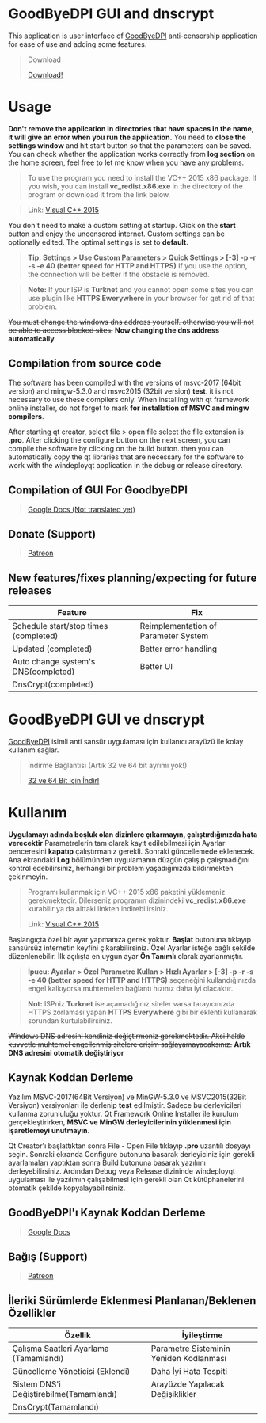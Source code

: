 # GoodByeDPI GUI and dnscrypt

This application is user interface of [GoodByeDPI](https://github.com/ValdikSS/GoodbyeDPI) anti-censorship application for ease of use and adding some features.

> Download
>
>[Download!](https://github.com/cheytacllc/GUI-for-GoodbyeDPI/releases/download/1.1.7/GoodByeDPI_GUI.zip)
>


# Usage

**Don't remove the application in directories that have spaces in the name, it will give an error when you run the application.**
You need to **close the settings window** and hit start button so that the parameters can be saved. You can check whether the application works correctly from **log section** on the home screen, feel free to let me know when you have any problems.

> To use the program you need to install the VC++ 2015 x86 package. If you wish, you can install **vc_redist.x86.exe** in the directory of the program or download it from the link below.

>
> Link: [Visual C++ 2015](https://www.microsoft.com/tr-TR/download/details.aspx?id=52685)

You don't need to make a custom setting at startup. Click on the **start** button and enjoy the uncensored internet. Custom settings can be optionally edited. The optimal settings is set to **default**.


> **Tip: Settings > Use Custom Parameters > Quick Settings > [-3] -p -r -s -e 40 (better speed for HTTP and HTTPS)** If you use the option, the connection will be better if the obstacle is removed.

> **Note:** If your ISP is **Turknet** and you cannot open some sites you can use plugin like **HTTPS Ewerywhere** in your browser for get rid of that problem.

~~You must change the windows dns address yourself. otherwise you will not be able to access blocked sites.~~ **Now changing the dns address automatically**

## Compilation from source code

The software has been compiled with the versions of msvc-2017 (64bit version) and mingw-5.3.0 and msvc2015 (32bit version) **test**. it is not necessary to use these compilers only. When installing with qt framework online installer, do not forget to mark **for installation of MSVC and mingw compilers**.

After starting qt creator, select file > open file select the file extension is **.pro**. After clicking the configure button on the next screen, you can compile the software by clicking on the build button. then you can automatically copy the qt libraries that are necessary for the software to work with the windeployqt application in the debug or release directory.


## Compilation of GUI For GoodbyeDPI

> [Google Docs (Not translated yet)](https://docs.google.com/document/d/1LMGmFVu17NKItqTpJKGKXMhX58xWcCJPezddCo73e7c/edit?usp=sharing)

## Donate (Support)
>[Patreon](https://www.patreon.com/cheytacllc)

## New features/fixes planning/expecting for future releases
|Feature| Fix |
|--| --|
| Schedule start/stop times (completed) |Reimplementation of Parameter System|
| Updated (completed)  |Better error handling|
| Auto change system's DNS(completed)|Better UI |
| DnsCrypt(completed)|  |



# GoodByeDPI GUI ve dnscrypt

[GoodByeDPI](https://github.com/ValdikSS/GoodbyeDPI) isimli anti sansür uygulaması için kullanıcı arayüzü ile kolay kullanım sağlar.

> İndirme Bağlantısı (Artık 32 ve 64 bit ayrımı yok!)
>
>[32 ve 64 Bit için İndir!](https://github.com/cheytacllc/GUI-for-GoodbyeDPI/releases/download/1.1.7/GoodByeDPI_GUI.zip)
>


# Kullanım

**Uygulamayı adında boşluk olan dizinlere çıkarmayın, çalıştırdığınızda hata verecektir**
Parametrelerin tam olarak kayıt edilebilmesi için Ayarlar penceresini **kapatıp** çalıştırmanız gerekli. Sonraki güncellemede eklenecek. Ana ekrandaki **Log** bölümünden uygulamanın düzgün çalışıp çalışmadığını kontrol edebilirsiniz, herhangi bir problem yaşadığınızda bildirmekten çekinmeyin.

> Programı kullanmak için VC++ 2015 x86 paketini yüklemeniz gerekmektedir. Dilerseniz programın dizinindeki **vc_redist.x86.exe** kurabilir ya da alttaki linkten indirebilirsiniz.
>
> Link: [Visual C++ 2015](https://www.microsoft.com/tr-TR/download/details.aspx?id=52685)

Başlangıçta özel bir ayar yapmanıza gerek yoktur. **Başlat** butonuna tıklayıp sansürsüz internetin keyfini çıkarabilirsiniz. Özel Ayarlar isteğe bağlı şekilde düzenlenebilir. İlk açılışta en uygun ayar **Ön Tanımlı** olarak ayarlanmıştır. 

> **İpucu: Ayarlar > Özel Parametre Kullan > Hızlı Ayarlar > [-3] -p -r -s -e 40 (better speed for HTTP and HTTPS)** seçeneğini kullandığınızda engel kalkıyorsa muhtemelen bağlantı hızınız daha iyi olacaktır.

> **Not:** ISPniz **Turknet** ise açamadığınız siteler varsa tarayıcınızda HTTPS zorlaması yapan **HTTPS Everywhere** gibi bir eklenti kullanarak sorundan kurtulabilirsiniz.

~~Windows DNS adresini kendiniz değiştirmeniz gerekmektedir. Aksi halde kuvvetle muhtemel engellenmiş sitelere erişim sağlayamayacaksınız.~~ **Artık DNS adresini otomatik değiştiriyor**

## Kaynak Koddan Derleme

Yazılım MSVC-2017(64Bit Versiyon) ve MinGW-5.3.0 ve MSVC2015(32Bit Versiyon) versiyonları ile derlenip **test** edilmiştir. Sadece bu derleyicileri kullanma zorunluluğu yoktur. Qt Framework Online Installer ile kurulum gerçekleştirirken, **MSVC ve MinGW derleyicilerinin yüklenmesi için işaretlemeyi unutmayın**.

Qt Creator'ı başlattıktan sonra File - Open File tıklayıp **.pro** uzantılı dosyayı seçin. Sonraki ekranda Configure butonuna basarak derleyiciniz için gerekli ayarlamaları yaptıktan sonra Build butonuna basarak yazılımı derleyebilirsiniz. Ardından Debug veya Release dizininde windeployqt uygulaması ile yazılımın çalışabilmesi için gerekli olan Qt kütüphanelerini otomatik şekilde kopyalayabilirsiniz.

## GoodByeDPI'ı Kaynak Koddan Derleme

> [Google Docs](https://docs.google.com/document/d/1LMGmFVu17NKItqTpJKGKXMhX58xWcCJPezddCo73e7c/edit?usp=sharing)

## Bağış (Support)
>[Patreon](https://www.patreon.com/cheytacllc)

## İleriki Sürümlerde Eklenmesi Planlanan/Beklenen Özellikler
|Özellik| İyileştirme |
|--| --|
| Çalışma Saatleri Ayarlama (Tamamlandı) |Parametre Sisteminin Yeniden Kodlanması|
| Güncelleme Yöneticisi (Eklendi)  |Daha İyi Hata Tespiti|
| Sistem DNS'i Değiştirebilme(Tamamlandı)|Arayüzde Yapılacak Değişiklikler |
| DnsCrypt(Tamamlandı)|  |
